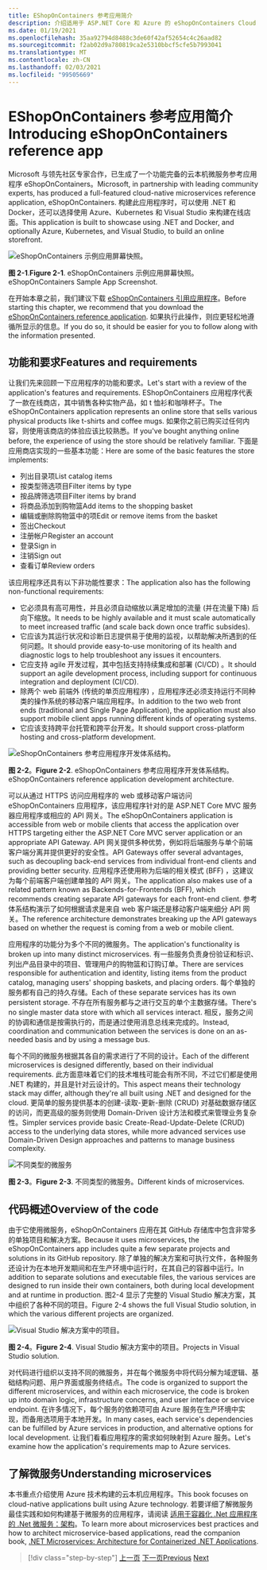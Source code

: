 ```yaml
---
title: EShopOnContainers 参考应用简介
description: 介绍适用于 ASP.NET Core 和 Azure 的 eShopOnContainers Cloud 本机微服务 Reference 应用。
ms.date: 01/19/2021
ms.openlocfilehash: 35aa92794d8488c3de60f42af52654c4c26aad82
ms.sourcegitcommit: f2ab02d9a780819ca2e5310bbcf5cfe5b7993041
ms.translationtype: MT
ms.contentlocale: zh-CN
ms.lasthandoff: 02/03/2021
ms.locfileid: "99505669"
---
```

# <a name="introducing-eshoponcontainers-reference-app"></a><span data-ttu-id="1daf4-103">EShopOnContainers 参考应用简介</span><span class="sxs-lookup"><span data-stu-id="1daf4-103">Introducing eShopOnContainers reference app</span></span>

<span data-ttu-id="1daf4-104">Microsoft 与领先社区专家合作，已生成了一个功能完备的云本机微服务参考应用程序 eShopOnContainers。</span><span class="sxs-lookup"><span data-stu-id="1daf4-104">Microsoft, in partnership with leading community experts, has produced a full-featured cloud-native microservices reference application, eShopOnContainers.</span></span> <span data-ttu-id="1daf4-105">构建此应用程序时，可以使用 .NET 和 Docker，还可以选择使用 Azure、Kubernetes 和 Visual Studio 来构建在线店面。</span><span class="sxs-lookup"><span data-stu-id="1daf4-105">This application is built to showcase using .NET and Docker, and optionally Azure, Kubernetes, and Visual Studio, to build an online storefront.</span></span>

![eShopOnContainers 示例应用屏幕快照。](./media/eshoponcontainers-sample-app-screenshot.png)

<span data-ttu-id="1daf4-107">**图 2-1**.</span><span class="sxs-lookup"><span data-stu-id="1daf4-107">**Figure 2-1**.</span></span> <span data-ttu-id="1daf4-108">eShopOnContainers 示例应用屏幕快照。</span><span class="sxs-lookup"><span data-stu-id="1daf4-108">eShopOnContainers Sample App Screenshot.</span></span>

<span data-ttu-id="1daf4-109">在开始本章之前，我们建议下载 [eShopOnContainers 引用应用程序](https://github.com/dotnet-architecture/eShopOnContainers)。</span><span class="sxs-lookup"><span data-stu-id="1daf4-109">Before starting this chapter, we recommend that you download the [eShopOnContainers reference application](https://github.com/dotnet-architecture/eShopOnContainers).</span></span> <span data-ttu-id="1daf4-110">如果执行此操作，则应更轻松地遵循所显示的信息。</span><span class="sxs-lookup"><span data-stu-id="1daf4-110">If you do so, it should be easier for you to follow along with the information presented.</span></span>

## <a name="features-and-requirements"></a><span data-ttu-id="1daf4-111">功能和要求</span><span class="sxs-lookup"><span data-stu-id="1daf4-111">Features and requirements</span></span>

<span data-ttu-id="1daf4-112">让我们先来回顾一下应用程序的功能和要求。</span><span class="sxs-lookup"><span data-stu-id="1daf4-112">Let's start with a review of the application's features and requirements.</span></span> <span data-ttu-id="1daf4-113">EShopOnContainers 应用程序代表了一款在线商店，其中销售各种实物产品，如 t 恤衫和咖啡杯子。</span><span class="sxs-lookup"><span data-stu-id="1daf4-113">The eShopOnContainers application represents an online store that sells various physical products like t-shirts and coffee mugs.</span></span> <span data-ttu-id="1daf4-114">如果你之前已购买过任何内容，则使用该商店的体验应该比较熟悉。</span><span class="sxs-lookup"><span data-stu-id="1daf4-114">If you've bought anything online before, the experience of using the store should be relatively familiar.</span></span> <span data-ttu-id="1daf4-115">下面是应用商店实现的一些基本功能：</span><span class="sxs-lookup"><span data-stu-id="1daf4-115">Here are some of the basic features the store implements:</span></span>

- <span data-ttu-id="1daf4-116">列出目录项</span><span class="sxs-lookup"><span data-stu-id="1daf4-116">List catalog items</span></span>
- <span data-ttu-id="1daf4-117">按类型筛选项目</span><span class="sxs-lookup"><span data-stu-id="1daf4-117">Filter items by type</span></span>
- <span data-ttu-id="1daf4-118">按品牌筛选项目</span><span class="sxs-lookup"><span data-stu-id="1daf4-118">Filter items by brand</span></span>
- <span data-ttu-id="1daf4-119">将商品添加到购物篮</span><span class="sxs-lookup"><span data-stu-id="1daf4-119">Add items to the shopping basket</span></span>
- <span data-ttu-id="1daf4-120">编辑或删除购物篮中的项</span><span class="sxs-lookup"><span data-stu-id="1daf4-120">Edit or remove items from the basket</span></span>
- <span data-ttu-id="1daf4-121">签出</span><span class="sxs-lookup"><span data-stu-id="1daf4-121">Checkout</span></span>
- <span data-ttu-id="1daf4-122">注册帐户</span><span class="sxs-lookup"><span data-stu-id="1daf4-122">Register an account</span></span>
- <span data-ttu-id="1daf4-123">登录</span><span class="sxs-lookup"><span data-stu-id="1daf4-123">Sign in</span></span>
- <span data-ttu-id="1daf4-124">注销</span><span class="sxs-lookup"><span data-stu-id="1daf4-124">Sign out</span></span>
- <span data-ttu-id="1daf4-125">查看订单</span><span class="sxs-lookup"><span data-stu-id="1daf4-125">Review orders</span></span>

<span data-ttu-id="1daf4-126">该应用程序还具有以下非功能性要求：</span><span class="sxs-lookup"><span data-stu-id="1daf4-126">The application also has the following non-functional requirements:</span></span>

- <span data-ttu-id="1daf4-127">它必须具有高可用性，并且必须自动缩放以满足增加的流量 (并在流量下降) 后向下缩放。</span><span class="sxs-lookup"><span data-stu-id="1daf4-127">It needs to be highly available and it must scale automatically to meet increased traffic (and scale back down once traffic subsides).</span></span>
- <span data-ttu-id="1daf4-128">它应该为其运行状况和诊断日志提供易于使用的监视，以帮助解决所遇到的任何问题。</span><span class="sxs-lookup"><span data-stu-id="1daf4-128">It should provide easy-to-use monitoring of its health and diagnostic logs to help troubleshoot any issues it encounters.</span></span>
- <span data-ttu-id="1daf4-129">它应支持 agile 开发过程，其中包括支持持续集成和部署 (CI/CD) 。</span><span class="sxs-lookup"><span data-stu-id="1daf4-129">It should support an agile development process, including support for continuous integration and deployment (CI/CD).</span></span>
- <span data-ttu-id="1daf4-130">除两个 web 前端外 (传统的单页应用程序) ，应用程序还必须支持运行不同种类的操作系统的移动客户端应用程序。</span><span class="sxs-lookup"><span data-stu-id="1daf4-130">In addition to the two web front ends (traditional and Single Page Application), the application must also support mobile client apps running different kinds of operating systems.</span></span>
- <span data-ttu-id="1daf4-131">它应该支持跨平台托管和跨平台开发。</span><span class="sxs-lookup"><span data-stu-id="1daf4-131">It should support cross-platform hosting and cross-platform development.</span></span>

![eShopOnContainers 参考应用程序开发体系结构。](./media/eshoponcontainers-development-architecture.png)

<span data-ttu-id="1daf4-133">**图 2-2**。</span><span class="sxs-lookup"><span data-stu-id="1daf4-133">**Figure 2-2**.</span></span> <span data-ttu-id="1daf4-134">eShopOnContainers 参考应用程序开发体系结构。</span><span class="sxs-lookup"><span data-stu-id="1daf4-134">eShopOnContainers reference application development architecture.</span></span>

<span data-ttu-id="1daf4-135">可以从通过 HTTPS 访问应用程序的 web 或移动客户端访问 eShopOnContainers 应用程序，该应用程序针对的是 ASP.NET Core MVC 服务器应用程序或相应的 API 网关。</span><span class="sxs-lookup"><span data-stu-id="1daf4-135">The eShopOnContainers application is accessible from web or mobile clients that access the application over HTTPS targeting either the ASP.NET Core MVC server application or an appropriate API Gateway.</span></span> <span data-ttu-id="1daf4-136">API 网关提供多种优势，例如将后端服务与单个前端客户端分离并提供更好的安全性。</span><span class="sxs-lookup"><span data-stu-id="1daf4-136">API Gateways offer several advantages, such as decoupling back-end services from individual front-end clients and providing better security.</span></span> <span data-ttu-id="1daf4-137">应用程序还使用称为后端的相关模式 (BFF) ，这建议为每个前端客户端创建单独的 API 网关。</span><span class="sxs-lookup"><span data-stu-id="1daf4-137">The application also makes use of a related pattern known as Backends-for-Frontends (BFF), which recommends creating separate API gateways for each front-end client.</span></span> <span data-ttu-id="1daf4-138">参考体系结构演示了如何根据请求是来自 web 客户端还是移动客户端来细分 API 网关。</span><span class="sxs-lookup"><span data-stu-id="1daf4-138">The reference architecture demonstrates breaking up the API gateways based on whether the request is coming from a web or mobile client.</span></span>

<span data-ttu-id="1daf4-139">应用程序的功能分为多个不同的微服务。</span><span class="sxs-lookup"><span data-stu-id="1daf4-139">The application's functionality is broken up into many distinct microservices.</span></span> <span data-ttu-id="1daf4-140">有一些服务负责身份验证和标识、列出产品目录中的项目、管理用户的购物篮和订购订单。</span><span class="sxs-lookup"><span data-stu-id="1daf4-140">There are services responsible for authentication and identity, listing items from the product catalog, managing users' shopping baskets, and  placing orders.</span></span> <span data-ttu-id="1daf4-141">每个单独的服务都有自己的持久存储。</span><span class="sxs-lookup"><span data-stu-id="1daf4-141">Each of these separate services has its own persistent storage.</span></span> <span data-ttu-id="1daf4-142">不存在所有服务都与之进行交互的单个主数据存储。</span><span class="sxs-lookup"><span data-stu-id="1daf4-142">There's no single master data store with which all services interact.</span></span> <span data-ttu-id="1daf4-143">相反，服务之间的协调和通信是按需执行的，而是通过使用消息总线来完成的。</span><span class="sxs-lookup"><span data-stu-id="1daf4-143">Instead, coordination and communication between the services is done on an as-needed basis and by using a message bus.</span></span>

<span data-ttu-id="1daf4-144">每个不同的微服务根据其各自的需求进行了不同的设计。</span><span class="sxs-lookup"><span data-stu-id="1daf4-144">Each of the different microservices is designed differently, based on their individual requirements.</span></span> <span data-ttu-id="1daf4-145">此方面意味着它们的技术堆栈可能会有所不同，不过它们都是使用 .NET 构建的，并且是针对云设计的。</span><span class="sxs-lookup"><span data-stu-id="1daf4-145">This aspect means their technology stack may differ, although they're all built using .NET and designed for the cloud.</span></span> <span data-ttu-id="1daf4-146">更简单的服务提供基本的创建-读取-更新-删除 (CRUD) 对基础数据存储区的访问，而更高级的服务则使用 Domain-Driven 设计方法和模式来管理业务复杂性。</span><span class="sxs-lookup"><span data-stu-id="1daf4-146">Simpler services provide basic Create-Read-Update-Delete (CRUD) access to the underlying data stores, while more advanced services use Domain-Driven Design approaches and patterns to manage business complexity.</span></span>

![不同类型的微服务](./media/different-kinds-of-microservices.png)

<span data-ttu-id="1daf4-148">**图 2-3**。</span><span class="sxs-lookup"><span data-stu-id="1daf4-148">**Figure 2-3**.</span></span> <span data-ttu-id="1daf4-149">不同类型的微服务。</span><span class="sxs-lookup"><span data-stu-id="1daf4-149">Different kinds of microservices.</span></span>

## <a name="overview-of-the-code"></a><span data-ttu-id="1daf4-150">代码概述</span><span class="sxs-lookup"><span data-stu-id="1daf4-150">Overview of the code</span></span>

<span data-ttu-id="1daf4-151">由于它使用微服务，eShopOnContainers 应用在其 GitHub 存储库中包含非常多的单独项目和解决方案。</span><span class="sxs-lookup"><span data-stu-id="1daf4-151">Because it uses microservices, the eShopOnContainers app includes quite a few separate projects and solutions in its GitHub repository.</span></span> <span data-ttu-id="1daf4-152">除了单独的解决方案和可执行文件，各种服务还设计为在本地开发期间和在生产环境中运行时，在其自己的容器中运行。</span><span class="sxs-lookup"><span data-stu-id="1daf4-152">In addition to separate solutions and executable files, the various services are designed to run inside their own containers, both during local development and at runtime in production.</span></span> <span data-ttu-id="1daf4-153">图2-4 显示了完整的 Visual Studio 解决方案，其中组织了各种不同的项目。</span><span class="sxs-lookup"><span data-stu-id="1daf4-153">Figure 2-4 shows the full Visual Studio solution, in which the various different projects are organized.</span></span>

![Visual Studio 解决方案中的项目。](./media/projects-in-visual-studio-solution.png)

<span data-ttu-id="1daf4-155">**图 2-4**。</span><span class="sxs-lookup"><span data-stu-id="1daf4-155">**Figure 2-4**.</span></span> <span data-ttu-id="1daf4-156">Visual Studio 解决方案中的项目。</span><span class="sxs-lookup"><span data-stu-id="1daf4-156">Projects in Visual Studio solution.</span></span>

<span data-ttu-id="1daf4-157">对代码进行组织以支持不同的微服务，并在每个微服务中将代码分解为域逻辑、基础结构问题、用户界面或服务终结点。</span><span class="sxs-lookup"><span data-stu-id="1daf4-157">The code is organized to support the different microservices, and within each microservice, the code is broken up into domain logic, infrastructure concerns, and user interface or service endpoint.</span></span> <span data-ttu-id="1daf4-158">在许多情况下，每个服务的依赖项可由 Azure 服务在生产环境中实现，而备用选项用于本地开发。</span><span class="sxs-lookup"><span data-stu-id="1daf4-158">In many cases, each service's dependencies can be fulfilled by Azure services in production, and alternative options for local development.</span></span> <span data-ttu-id="1daf4-159">让我们看看应用程序的需求如何映射到 Azure 服务。</span><span class="sxs-lookup"><span data-stu-id="1daf4-159">Let's examine how the application's requirements map to Azure services.</span></span>

## <a name="understanding-microservices"></a><span data-ttu-id="1daf4-160">了解微服务</span><span class="sxs-lookup"><span data-stu-id="1daf4-160">Understanding microservices</span></span>

<span data-ttu-id="1daf4-161">本书重点介绍使用 Azure 技术构建的云本机应用程序。</span><span class="sxs-lookup"><span data-stu-id="1daf4-161">This book focuses on cloud-native applications built using Azure technology.</span></span> <span data-ttu-id="1daf4-162">若要详细了解微服务最佳实践和如何构建基于微服务的应用程序，请阅读 [适用于容器化 .Net 应用程序的 .Net 微服务：架构](https://dotnet.microsoft.com/download/thank-you/microservices-architecture-ebook)。</span><span class="sxs-lookup"><span data-stu-id="1daf4-162">To learn more about microservices best practices and how to architect microservice-based applications, read the companion book, [.NET Microservices: Architecture for Containerized .NET Applications](https://dotnet.microsoft.com/download/thank-you/microservices-architecture-ebook).</span></span>

>[!div class="step-by-step"]
><span data-ttu-id="1daf4-163">[上一页](candidate-apps.md)
>[下一页](map-eshoponcontainers-azure-services.md)</span><span class="sxs-lookup"><span data-stu-id="1daf4-163">[Previous](candidate-apps.md)
[Next](map-eshoponcontainers-azure-services.md)</span></span>
